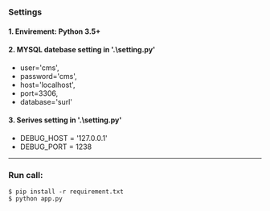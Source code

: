 ### Settings
#### 1. Envirement: Python 3.5+
#### 2. MYSQL datebase setting in '.\setting.py'
- user='cms',
- password='cms',
- host='localhost',
- port=3306,
- database='surl'
#### 3. Serives setting in '.\setting.py'
- DEBUG_HOST = '127.0.0.1'
- DEBUG_PORT = 1238

---
### Run call:
```shell
$ pip install -r requirement.txt
$ python app.py 
```